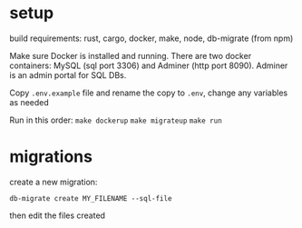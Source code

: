 # setup

build requirements: rust, cargo, docker, make, node, db-migrate (from npm)

Make sure Docker is installed and running. There are two docker containers: MySQL (sql port 3306) and Adminer (http port 8090). Adminer is an admin portal for SQL DBs.

Copy `.env.example` file and rename the copy to `.env`, change any variables as needed

Run in this order:
`make dockerup`
`make migrateup`
`make run`

# migrations
create a new migration:

`db-migrate create MY_FILENAME --sql-file`

then edit the files created
